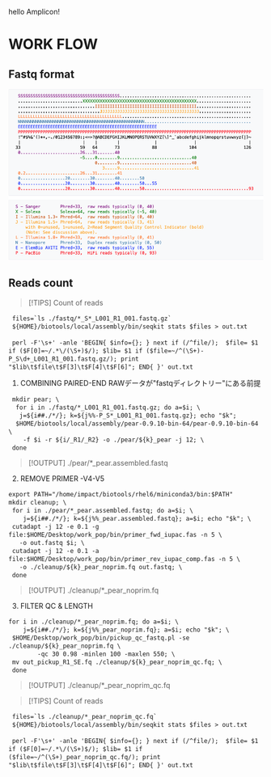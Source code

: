hello Amplicon!


# WORK FLOW

## Fastq format

![Fastq image](images/fastq_code.png)



## Reads count

> [!TIPS]
> Count of reads
```
 files=`ls ./fastq/*_S*_L001_R1_001.fastq.gz`
 ${HOME}/biotools/local/assembly/bin/seqkit stats $files > out.txt

 perl -F'\s+' -anle 'BEGIN{ $info={}; } next if (/^file/);  $file= $1 if ($F[0]=~/.*\/(\S+)$/); $lib= $1 if ($file=~/^(\S+)-P_S\d+_L001_R1_001.fastq.gz/); print "$lib\t$file\t$F[3]\t$F[4]\t$F[6]"; END{ }' out.txt

```


1. COMBINING PAIRED-END
  RAWデータが"fastqディレクトリー"にある前提

```
 mkdir pear; \
  for i in ./fastq/*_L001_R1_001.fastq.gz; do a=$i; \
   j=${i##./*/}; k=${j%%-P_S*_L001_R1_001.fastq.gz}; echo "$k";
  $HOME/biotools/local/assembly/pear-0.9.10-bin-64/pear-0.9.10-bin-64 \
    -f $i -r ${i/_R1/_R2} -o ./pear/${k}_pear -j 12; \
 done

```
> [!OUTPUT]
> ./pear/*_pear.assembled.fastq

2. REMOVE PRIMER
  -V4-V5

```
export PATH="/home/impact/biotools/rhel6/miniconda3/bin:$PATH"
mkdir cleanup; \
 for i in ./pear/*_pear.assembled.fastq; do a=$i; \
    j=${i##./*/}; k=${j%%_pear.assembled.fastq}; a=$i; echo "$k"; \
 cutadapt -j 12 -e 0.1 -g file:$HOME/Desktop/work_pop/bin/primer_fwd_iupac.fas -n 5 \
   -o out.fastq $i; \
 cutadapt -j 12 -e 0.1 -a file:$HOME/Desktop/work_pop/bin/primer_rev_iupac_comp.fas -n 5 \
   -o ./cleanup/${k}_pear_noprim.fq out.fastq; \
 done
```

> [!OUTPUT]
> ./cleanup/*_pear_noprim.fq


3. FILTER QC & LENGTH
   

```
for i in ./cleanup/*_pear_noprim.fq; do a=$i; \
    j=${i##./*/}; k=${j%%_pear_noprim.fq}; a=$i; echo "$k"; \
 $HOME/Desktop/work_pop/bin/pickup_qc_fastq.pl -se ./cleanup/${k}_pear_noprim.fq \
        -qc 30 0.98 -minlen 100 -maxlen 550; \
 mv out_pickup_R1_SE.fq ./cleanup/${k}_pear_noprim_qc.fq; \
 done

```

> [!OUTPUT]
> ./cleanup/*_pear_noprim_qc.fq


> [!TIPS]
> Count of reads
```
 files=`ls ./cleanup/*_pear_noprim_qc.fq`
 ${HOME}/biotools/local/assembly/bin/seqkit stats $files > out.txt

 perl -F'\s+' -anle 'BEGIN{ $info={}; } next if (/^file/);  $file= $1 if ($F[0]=~/.*\/(\S+)$/); $lib= $1 if ($file=~/^(\S+)_pear_noprim_qc.fq/); print "$lib\t$file\t$F[3]\t$F[4]\t$F[6]"; END{ }' out.txt

```
